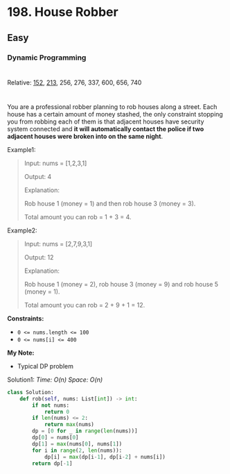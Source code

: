 # 198. House Robber
## Easy
### Dynamic Programming
#
Relative: [152](https://github.com/Yiyang-C/LeetCode/blob/master/0101~0200/0152_Maximum%20Product%20Subarray.md), [213](https://github.com/Yiyang-C/LeetCode/blob/master/0201~0300/0213_House%20Robber%20II.md), 256, 276, 337, 600, 656, 740
#

You are a professional robber planning to rob houses along a street. Each house has a certain amount of money stashed, the only constraint stopping you from robbing each of them is that adjacent houses have security system connected and **it will automatically contact the police if two adjacent houses were broken into on the same night**.

Example1:
> Input: nums = [1,2,3,1]
> 
> Output: 4
>
> Explanation: 
>
> Rob house 1 (money = 1) and then rob house 3 (money = 3).
>
> Total amount you can rob = 1 + 3 = 4.

Example2:
> Input: nums = [2,7,9,3,1]
> 
> Output: 12
>
> Explanation: 
>
> Rob house 1 (money = 2), rob house 3 (money = 9) and rob house 5 (money = 1).
>
> Total amount you can rob = 2 + 9 + 1 = 12.

**Constraints:** 
* ```0 <= nums.length <= 100```
* ```0 <= nums[i] <= 400```

**My Note:**
* Typical DP problem

Solution1:
*Time: O(n)*
*Space: O(n)*
```python
class Solution:
    def rob(self, nums: List[int]) -> int:
        if not nums:
            return 0
        if len(nums) <= 2:
            return max(nums)
        dp = [0 for _ in range(len(nums))]
        dp[0] = nums[0]
        dp[1] = max(nums[0], nums[1])
        for i in range(2, len(nums)):
            dp[i] = max(dp[i-1], dp[i-2] + nums[i])
        return dp[-1]
```
